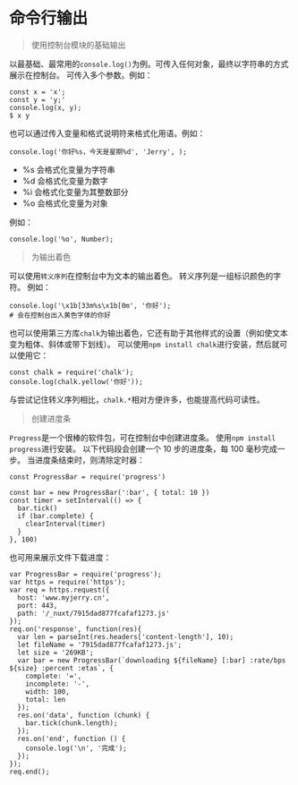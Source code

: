 # 命令行输出

> 使用控制台模块的基础输出

以最基础、最常用的`console.log()`为例。可传入任何对象，最终以字符串的方式展示在控制台。
可传入多个参数。例如：
```
const x = 'x';
const y = 'y;'
console.log(x, y);
$ x y
```
也可以通过传入变量和格式说明符来格式化用语。例如：
```
console.log('你好%s，今天是星期%d', 'Jerry', );
```
* %s 会格式化变量为字符串
* %d 会格式化变量为数字
* %i 会格式化变量为其整数部分
* %o 会格式化变量为对象

例如：
```
console.log('%o', Number);
```

> 为输出着色

可以使用`转义序列`在控制台中为文本的输出着色。 转义序列是一组标识颜色的字符。
例如：
```
console.log('\x1b[33m%s\x1b[0m', '你好');
# 会在控制台出入黄色字体的你好
```
也可以使用第三方库`chalk`为输出着色，它还有助于其他样式的设置（例如使文本变为粗体、斜体或带下划线）。
可以使用`npm install chalk`进行安装，然后就可以使用它：
```
const chalk = require('chalk');
console.log(chalk.yellow('你好'));
```
与尝试记住转义序列相比，`chalk.*`相对方便许多，也能提高代码可读性。

> 创建进度条

`Progress`是一个很棒的软件包，可在控制台中创建进度条。 使用`npm install progress`进行安装。
以下代码段会创建一个 10 步的进度条，每 100 毫秒完成一步。 当进度条结束时，则清除定时器：

```
const ProgressBar = require('progress')

const bar = new ProgressBar(':bar', { total: 10 })
const timer = setInterval(() => {
  bar.tick()
  if (bar.complete) {
    clearInterval(timer)
  }
}, 100)
```

也可用来展示文件下载进度：

```
var ProgressBar = require('progress');
var https = require('https');
var req = https.request({
  host: 'www.myjerry.cn',
  port: 443,
  path: '/_nuxt/7915dad877fcafaf1273.js'
});
req.on('response', function(res){
  var len = parseInt(res.headers['content-length'], 10);
  let fileName = '7915dad877fcafaf1273.js';
  let size = '269KB';
  var bar = new ProgressBar(`downloading ${fileName} [:bar] :rate/bps ${size} :percent :etas`, {
    complete: '=',
    incomplete: '-',
    width: 100,
    total: len
  });
  res.on('data', function (chunk) {
    bar.tick(chunk.length);
  });
  res.on('end', function () {
    console.log('\n', '完成');
  });
});
req.end();
```